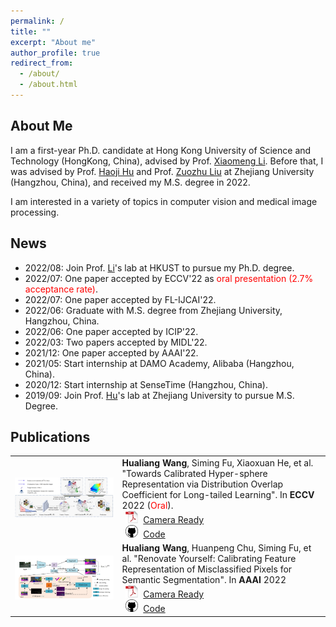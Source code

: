 ```yaml
---
permalink: /
title: ""
excerpt: "About me"
author_profile: true
redirect_from: 
  - /about/
  - /about.html
---
```

## About Me
I am a first-year Ph.D. candidate at Hong Kong University of Science and Technology (HongKong, China), advised by Prof. [Xiaomeng Li](https://xmengli.github.io/). Before that, I was advised by Prof. [Haoji Hu](https://person.zju.edu.cn/en/huhaoji) and Prof. [Zuozhu Liu](https://person.zju.edu.cn/lzz) at Zhejiang University (Hangzhou, China), and received my M.S. degree in 2022.

I am interested in a variety of topics in computer vision and medical image processing.


## News
- 2022/08: Join Prof. [Li](https://xmengli.github.io/)'s lab at HKUST to pursue my Ph.D. degree.
- 2022/07: One paper accepted by ECCV'22 as <font color='red'>oral presentation (2.7% acceptance rate)</font>. 
- 2022/07: One paper accepted by FL-IJCAI'22.
- 2022/06: Graduate with M.S. degree from Zhejiang University, Hangzhou, China.
- 2022/06: One paper accepted by ICIP'22.
- 2022/03: Two papers accepted by MIDL'22. 
- 2021/12: One paper accepted by AAAI'22.
- 2021/05: Start internship at DAMO Academy, Alibaba (Hangzhou, China).
- 2020/12: Start internship at SenseTime (Hangzhou, China).
- 2019/09: Join Prof. [Hu](https://person.zju.edu.cn/en/huhaoji)'s lab at Zhejiang University to pursue M.S. Degree.


## Publications
<table style="border: none; border-collapse: collapse;" border="0">

<tr style="border-collapse: separate; border-spacing:30em;">
  <td style="border-collapse: collapse; border: none;">
    <img src="https://raw.githubusercontent.com/SiLangWHL/silangwhl.github.io/master/images/vmf.png" width="800" />
  </td>
  <td style="border-collapse: collapse; border: none;">
    <b>Hualiang Wang</b>, Siming Fu, Xiaoxuan He, et al.
    "Towards Calibrated Hyper-sphere Representation via Distribution Overlap Coefficient for Long-tailed Learning".
    In <b>ECCV</b> 2022 (<font color='red'>Oral</font>).<br>
    <img src="https://raw.githubusercontent.com/SiLangWHL/silangwhl.github.io/master/images/pdf_icon.png" width="20" height="20" hspace="5">
    <span><a href="https://raw.githubusercontent.com/SiLangWHL/silangwhl.github.io/master/files/vmf.pdf">Camera Ready</a></span><br>
    <img src="https://raw.githubusercontent.com/SiLangWHL/silangwhl.github.io/master/images/github_icon.png" width="20" height="20" hspace="5">
    <span><a href="https://github.com/SiLangWHL/vMF-OP">Code</a></span>
  </td>
</tr>
 
<tr style="border-collapse: separate; border-spacing:30em;">
  <td style="border-collapse: collapse; border: none;">
    <img src="https://raw.githubusercontent.com/SiLangWHL/silangwhl.github.io/master/images/rch.png" width="800" />
  </td>
  <td style="border-collapse: collapse; border: none;">
    <b>Hualiang Wang</b>, Huanpeng Chu, Siming Fu, et al.
    "Renovate Yourself: Calibrating Feature Representation of Misclassified Pixels for Semantic Segmentation".
    In <b>AAAI</b> 2022<br>
    <img src="https://raw.githubusercontent.com/SiLangWHL/silangwhl.github.io/master/images/pdf_icon.png" width="20" height="20" hspace="5">
    <span><a href="https://ojs.aaai.org/index.php/AAAI/article/view/20145">Camera Ready</a></span><br>
    <img src="https://raw.githubusercontent.com/SiLangWHL/silangwhl.github.io/master/images/github_icon.png" width="20" height="20" hspace="5">
    <span><a href="https://github.com/VipaiLab/RCH">Code</a></span>
  </td>
</tr>
  
</table>
